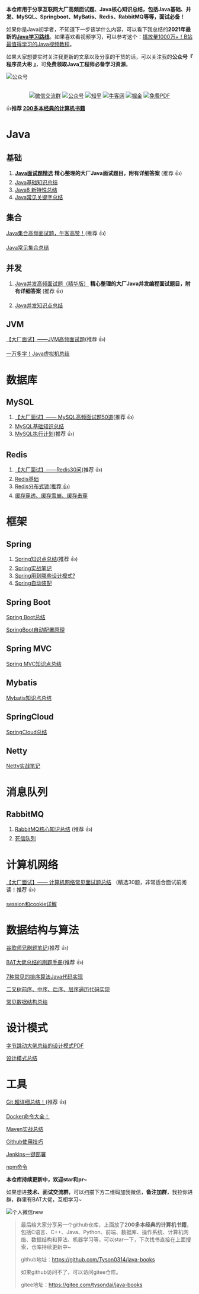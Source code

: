 **本仓库用于分享互联网大厂高频面试题、Java核心知识总结，包括Java基础、并发、MySQL、Springboot、MyBatis、Redis、RabbitMQ等等，面试必备！**

如果你是Java初学者，不知道下一步该学什么内容，可以看下我总结的**2021年最新的[Java学习路线](https://zhuanlan.zhihu.com/p/395162772)**。如果喜欢看视频学习，可以参考这个：[播放量1000万+！B站最值得学习的Java视频教程](https://zhuanlan.zhihu.com/p/397533240)。

如果大家想要实时关注我更新的文章以及分享的干货的话，可以关注我的**公众号『 程序员大彬 』**，可**免费领取Java工程师必备学习资源**。

![公众号](https://gitee.com/tysondai/img/raw/master/公众号.jpg)

<p align="center">
    <br>
    <a href="https://gitee.com/tysondai/img/raw/master/个人微信索隆（交流群）.png"><img src="https://gitee.com/tysondai/img/raw/master/WeChat-微信交流群-blue.svg" alt="微信交流群"></a>
<a href="https://gitee.com/tysondai/img/raw/master/公众号.jpg"><img src="https://gitee.com/tysondai/img/raw/master/公众号-程序员大彬.svg" alt="公众号"></a>
  <a href="https://www.zhihu.com/people/dai-shu-bin-13"><img src="https://gitee.com/tysondai/img/raw/master/知乎-程序员大彬.svg" alt="知乎"></a>
       <a href="https://www.nowcoder.com/profile/8683776/myDiscussPost"><img src="https://gitee.com/tysondai/img/raw/master/牛客网-程序员大彬.svg" alt="牛客网"></a>
       <a href="https://juejin.cn/user/201965869218574/posts"><img src="https://gitee.com/tysondai/img/raw/master/掘金-程序员大彬.svg" alt="掘金"></a>
           <a href="https://github.com/Tyson0314/java-books"><img src="https://gitee.com/tysondai/img/raw/master/PDF-免费计算机电子书籍.svg" alt="免费PDF"></a>
        </p>



👍**推荐 [200多本经典的计算机书籍](https://github.com/Tyson0314/java-books)**

# Java

## 基础

1. [**Java面试题精选**](Java/Java基础面试题.md)  **精心整理的大厂Java面试题目，附有详细答案** (推荐 :+1:)
2. [Java基础知识总结](Java/Java基础.md) 
3. [Java8 新特性总结](Java/Java8.md)
4. [Java常见关键字总结](Java/Java关键字.md)

## 集合

[Java集合高频面试题，牛客高赞！](Java/Java集合面试题.md)(推荐 :+1:)

[Java常见集合总结](Java/集合.md)

## 并发

1. [Java并发高频面试题（精华版）](Java/Java并发面试题.md) **精心整理的大厂Java并发编程面试题目，附有详细答案**  (推荐 :+1:)

2. [Java并发知识点总结](Java/并发.md)

## JVM

[【大厂面试】——JVM高频面试题](Java/JVM高频面试题.md)(推荐 :+1:)

[一万多字！Java虚拟机总结](Java/JVM.md)

# 数据库

## MySQL

1. [【大厂面试】—— MySQL高频面试题50道](数据库/MySQL高频面试题.md)(推荐 :+1:)
2. [MySQL基础知识总结](数据库/MySQL基础.md)
3. [MySQL执行计划](数据库/MySQL执行计划.md)(推荐 :+1:)

## Redis

1. [【大厂面试】——Redis30问](中间件/Redis面试题.md)(推荐 :+1:)
2. [Redis基础](中间件/Redis入门指南总结.md)
3. [Redis分布式锁(推荐 :+1:)](中间件/Redis分布式锁.md)
4. [缓存穿透、缓存雪崩、缓存击穿](中间件/缓存穿透、缓存雪崩、缓存击穿.md)

# 框架

## Spring

1. [Spring知识点总结](框架/Spring总结.md)(推荐 :+1:)
2. [Spring实战笔记](框架/Spring实战.md)
3. [Spring用到哪些设计模式?](框架/Spring用到哪些设计模式.md)
4. [Spring自动装配](框架/Spring自动装配.md)

## Spring Boot

[Spring Boot总结](框架/SpringBoot实战.md)

[SpringBoot自动配置原理](框架/SpringBoot自动配置原理.md)

## Spring MVC

[Spring MVC知识点总结](框架/SpringMVC.md)

## Mybatis

[Mybatis知识点总结](框架/深入浅出Mybatis技术原理与实战.md)

## SpringCloud

[SpringCloud总结](框架/SpringCloud微服务实战.md)

## Netty

[Netty实战笔记](框架/netty实战.md)

# 消息队列

## RabbitMQ

1. [RabbitMQ核心知识总结](中间件/RabbitMQ.md) (推荐 :+1:)
2. [死信队列](中间件/死信队列.md)

# 计算机网络

[【大厂面试】—— 计算机网络常见面试题总结](网络/计算机网络高频面试题.md) （精选30题，非常适合面试前阅读！推荐 :+1:）

[session和cookie详解](网络/session和cookie.md)

# 数据结构与算法

[谷歌师兄刷题笔记](https://t.1yb.co/A6id)(推荐 :+1:)

[BAT大佬总结的刷题手册](https://t.1yb.co/yMbo)(推荐 :+1:)

[7种常见的排序算法Java代码实现](数据结构与算法/常见的排序算法Java代码实现.md)

[二叉树前序、中序、后序、层序遍历代码实现](数据结构与算法/二叉树前序、中序、后序、层序遍历代码实现.md)

[常见数据结构总结](数据结构与算法/数据结构.md)

# 设计模式

[字节跳动大佬总结的设计模式PDF](https://t.1yb.co/y96J)

[设计模式总结](其他/设计模式.md)

# 工具

[Git 超详细总结！](工具/progit2.md)(推荐 :+1:)

[Docker命令大全！](工具/docker.md)

[Maven实战总结](工具/Maven实战.md)

[Github使用技巧](工具/Github指南.md)

[Jenkins一键部署](工具/jenkins.md)

[npm命令](工具/NPM.md)



**本仓库持续更新中，欢迎star和pr~**



如果想进**技术、面试交流群**，可以扫描下方二维码加我微信，**备注加群**，我拉你进群，群里有BAT大佬，互相学习~

![个人微信new](https://gitee.com/tysondai/img/raw/master/个人微信索隆.jpg)



> 最后给大家分享另一个github仓库，上面放了**200多本经典的计算机书籍**，包括C语言、C++、Java、Python、前端、数据库、操作系统、计算机网络、数据结构和算法、机器学习等，可以star一下，下次找书直接在上面搜索，仓库持续更新中~
>
> github地址：https://github.com/Tyson0314/java-books
>
> 如果github访问不了，可以访问gitee仓库。
>
> gitee地址：https://gitee.com/tysondai/java-books
